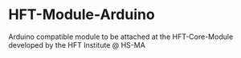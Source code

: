 # HFT-Module-Arduino
Arduino compatible module to be attached at the HFT-Core-Module developed by the HFT Institute @ HS-MA
